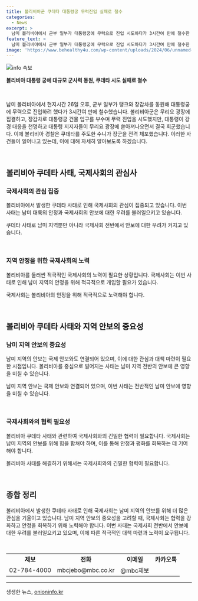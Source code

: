```yaml
---
title: 볼리비아군 쿠데타 대통령궁 무력진입 실패로 철수
categories:
  - News
excerpt: >
  남미 볼리비아에서 군부 일부가 대통령궁에 무력으로 진입 시도하다가 3시간여 만에 철수한 사건이 발생했습니다. 대통령이 강경 대응하고 지지자들이 모여 회군하면서 사태는 진정되었고, 쿠데타 주도한 장군은 체포되었습니다. MBC뉴스는 24시간 제보를 기다리고 있습니다. (150자)
feature_text: >
  남미 볼리비아에서 군부 일부가 대통령궁에 무력으로 진입 시도하다가 3시간여 만에 철수한 사건이 발생했습니다. 대통령이 강경 대응하고 지지자들이 모여 회군하면서 사태는 진정되었고, 쿠데타 주도한 장군은 체포되었습니다. MBC뉴스는 24시간 제보를 기다리고 있습니다. (150자)
image: 'https://www.behealthy4u.com/wp-content/uploads/2024/06/unnamed-file.png'
---
```


<p><img src="https://www.behealthy4u.com/wp-content/uploads/2024/06/unnamed-file.png" alt="info 속보" /></p>

<p><b>볼리비아 대통령 궁에 대규모 군사력 동원, 쿠데타 시도 실패로 철수</b></p>

<p data-ke-size="size16">&nbsp;</p>

<p>남미 볼리비아에서 현지시간 26일 오후, 군부 일부가 탱크와 장갑차를 동원해 대통령궁에 무력으로 진입하려 했다가 3시간여 만에 철수했습니다. 볼리비아군은 무리요 광장에 집결하고, 장갑차로 대통령궁 건물 입구를 부수며 무력 진입을 시도했지만, 대통령이 강경 대응을 천명하고 대통령 지지자들이 무리요 광장에 쏟아져나오면서 결국 회군했습니다. 이에 볼리비아 경찰은 쿠데타를 주도한 수니가 장군을 전격 체포했습니다. 이러한 사건들이 일어나고 있는데, 이에 대해 자세히 알아보도록 하겠습니다.</p>

<p data-ke-size="size16">&nbsp;</p>

<h2 data-ke-size="size26">볼리비아 쿠데타 사태, 국제사회의 관심사</h2>

<h3><b>국제사회의 관심 집중</b></h3>

<p>볼리비아에서 발생한 쿠데타 사태로 인해 국제사회의 관심이 집중되고 있습니다. 이번 사태는 남미 대륙의 안정과 국제사회의 안보에 대한 우려를 불러일으키고 있습니다.</p>

<p data-ke-size="size16">쿠데타 사태로 남미 지역뿐만 아니라 국제사회 전반에서 안보에 대한 우려가 커지고 있습니다.</p>

<p data-ke-size="size16">&nbsp;</p>

<h3><b>지역 안정을 위한 국제사회의 노력</b></h3>

<p>볼리비아를 둘러싼 적극적인 국제사회의 노력이 필요한 상황입니다. 국제사회는 이번 사태로 인해 남미 지역의 안정을 위해 적극적으로 개입할 필요가 있습니다.</p>

<p data-ke-size="size16">국제사회는 볼리비아의 안정을 위해 적극적으로 노력해야 합니다.</p>

<p data-ke-size="size16">&nbsp;</p>

<h2 data-ke-size="size26">볼리비아 쿠데타 사태와 지역 안보의 중요성</h2>

<h3><b>남미 지역 안보의 중요성</b></h3>

<p>남미 지역의 안보는 국제 안보와도 연결되어 있으며, 이에 대한 관심과 대책 마련이 필요한 시점입니다. 볼리비아를 중심으로 벌어지는 사태는 남미 지역 전반의 안보에 큰 영향을 미칠 수 있습니다.</p>

<p data-ke-size="size16">남미 지역 안보는 국제 안보와 연결되어 있으며, 이번 사태는 전반적인 남미 안보에 영향을 미칠 수 있습니다.</p>

<p data-ke-size="size16">&nbsp;</p>

<h3><b>국제사회와의 협력 필요성</b></h3>

<p>볼리비아 쿠데타 사태와 관련하여 국제사회와의 긴밀한 협력이 필요합니다. 국제사회는 남미 지역의 안보를 위해 힘을 합쳐야 하며, 이를 통해 안정과 평화를 회복하는 데 기여해야 합니다.</p>

<p data-ke-size="size16">볼리비아 사태를 해결하기 위해서는 국제사회와의 긴밀한 협력이 필요합니다.</p>

<p data-ke-size="size16">&nbsp;</p>

<h2 data-ke-size="size26">종합 정리</h2>

<p data-ke-size="size16">볼리비아에서 발생한 쿠데타 사태로 인해 국제사회는 남미 지역의 안보를 위해 더 많은 관심을 기울이고 있습니다. 남미 지역 안보의 중요성을 고려할 때, 국제사회는 협력을 강화하고 안정을 회복하기 위해 노력해야 합니다. 이번 사태는 국제사회 전반에서 안보에 대한 우려를 불러일으키고 있으며, 이에 따른 적극적인 대책 마련과 노력이 요구됩니다.</p>

<p data-ke-size="size16">&nbsp;</p>

<table>
  <tbody>
    <tr>
      <td style="text-align: center; height: 17px;"><b>제보</b></td>
      <td style="text-align: center; height: 17px;"><b>전화</b></td>
      <td style="text-align: center; height: 17px;"><b>이메일</b></td>
      <td style="text-align: center; height: 17px;"><b>카카오톡</b></td>
    </tr>
    <tr>
      <td style="text-align: center;">02-784-4000</td>
      <td style="text-align: center;">mbcjebo@mbc.co.kr</td>
      <td style="text-align: center;">@mbc제보</td>
    </tr>
  </tbody>
</table>

<hr>
생생한 뉴스, <a href="https://onioninfo.kr" rel="dofollow">onioninfo.kr</a>


